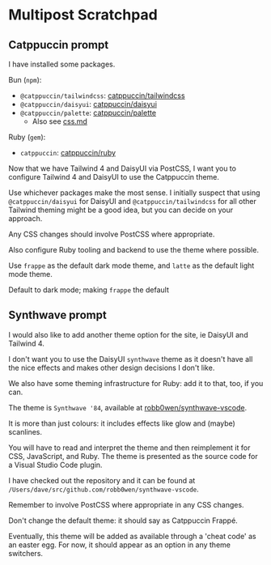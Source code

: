 # Multipost Scratchpad

## Catppuccin prompt

I have installed some packages.

Bun (`npm`):

- `@catppuccin/tailwindcss`: [catppuccin/tailwindcss](https://github.com/catppuccin/tailwindcss)
- `@catppuccin/daisyui`: [catppuccin/daisyui](https://github.com/catppuccin/daisyui)
- `@catppuccin/palette`: [catppuccin/palette](https://github.com/catppuccin/palette)
  - Also see [css.md](https://github.com/catppuccin/palette/blob/main/docs/css.md)

Ruby (`gem`):

- `catppuccin`: [catppuccin/ruby](https://github.com/catppuccin/ruby)

Now that we have Tailwind 4 and DaisyUI via PostCSS, I want you to configure Tailwind 4 and DaisyUI to use the Catppuccin theme.

Use whichever packages make the most sense. I initially suspect that using `@catppuccin/daisyui` for DaisyUI and `@catppuccin/tailwindcss` for all other Tailwind theming might be a good idea, but you can decide on your approach.

Any CSS changes should involve PostCSS where appropriate.

Also configure Ruby tooling and backend to use the theme where possible.

Use `frappe` as the default dark mode theme, and `latte` as the default light mode theme.

Default to dark mode; making `frappe` the default

## Synthwave prompt

I would also like to add another theme option for the site, ie DaisyUI and Tailwind 4.

I don't want you to use the DaisyUI `synthwave` theme as it doesn't have all the nice effects and makes other design decisions I don't like.

We also have some theming infrastructure for Ruby: add it to that, too, if you can.

The theme is `Synthwave '84`, available at [robb0wen/synthwave-vscode](https://github.com/robb0wen/synthwave-vscode).

It is more than just colours: it includes effects like glow and (maybe) scanlines.

You will have to read and interpret the theme and then reimplement it for CSS, JavaScript, and Ruby. The theme is presented as the source code for a Visual Studio Code plugin.

I have checked out the repository and it can be found at `/Users/dave/src/github.com/robb0wen/synthwave-vscode`.

Remember to involve PostCSS where appropriate in any CSS changes.

Don't change the default theme: it should say as Catppuccin Frappé.

Eventually, this theme will be added as available through a 'cheat code' as an easter egg. For now, it should appear as an option in any theme switchers.
